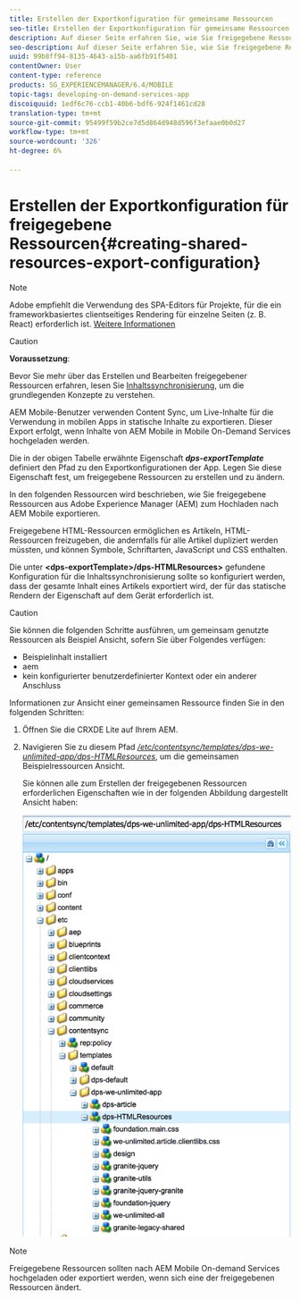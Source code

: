 ```yaml
---
title: Erstellen der Exportkonfiguration für gemeinsame Ressourcen
seo-title: Erstellen der Exportkonfiguration für gemeinsame Ressourcen
description: Auf dieser Seite erfahren Sie, wie Sie freigegebene Ressourcen aus Adobe Experience Manager (AEM) zum Hochladen nach AEM Mobile exportieren.
seo-description: Auf dieser Seite erfahren Sie, wie Sie freigegebene Ressourcen aus Adobe Experience Manager (AEM) zum Hochladen nach AEM Mobile exportieren.
uuid: 99b8ff94-8135-4643-a15b-aa6fb91f5401
contentOwner: User
content-type: reference
products: SG_EXPERIENCEMANAGER/6.4/MOBILE
topic-tags: developing-on-demand-services-app
discoiquuid: 1edf6c76-ccb1-40b6-bdf6-924f1461cd28
translation-type: tm+mt
source-git-commit: 95499f59b2ce7d5d864d948d596f3efaae0b0d27
workflow-type: tm+mt
source-wordcount: '326'
ht-degree: 6%

---
```



# Erstellen der Exportkonfiguration für freigegebene Ressourcen{#creating-shared-resources-export-configuration}

>[!NOTE]
>
>Adobe empfiehlt die Verwendung des SPA-Editors für Projekte, für die ein frameworkbasiertes clientseitiges Rendering für einzelne Seiten (z. B. React) erforderlich ist. [Weitere Informationen](/help/sites-developing/spa-overview.md)

>[!CAUTION]
>
>**Voraussetzung**:
>
>Bevor Sie mehr über das Erstellen und Bearbeiten freigegebener Ressourcen erfahren, lesen Sie [Inhaltssynchronisierung](/help/mobile/mobile-ondemand-contentsync.md), um die grundlegenden Konzepte zu verstehen.

AEM Mobile-Benutzer verwenden Content Sync, um Live-Inhalte für die Verwendung in mobilen Apps in statische Inhalte zu exportieren. Dieser Export erfolgt, wenn Inhalte von AEM Mobile in Mobile On-Demand Services hochgeladen werden.

Die in der obigen Tabelle erwähnte Eigenschaft ***dps-exportTemplate*** definiert den Pfad zu den Exportkonfigurationen der App. Legen Sie diese Eigenschaft fest, um freigegebene Ressourcen zu erstellen und zu ändern.

In den folgenden Ressourcen wird beschrieben, wie Sie freigegebene Ressourcen aus Adobe Experience Manager (AEM) zum Hochladen nach AEM Mobile exportieren.

Freigegebene HTML-Ressourcen ermöglichen es Artikeln, HTML-Ressourcen freizugeben, die andernfalls für alle Artikel dupliziert werden müssten, und können Symbole, Schriftarten, JavaScript und CSS enthalten.

Die unter **&lt;dps-exportTemplate>/dps-HTMLResources>** gefundene Konfiguration für die Inhaltssynchronisierung sollte so konfiguriert werden, dass der gesamte Inhalt eines Artikels exportiert wird, der für das statische Rendern der Eigenschaft auf dem Gerät erforderlich ist.

>[!CAUTION]
>
>Sie können die folgenden Schritte ausführen, um gemeinsam genutzte Ressourcen als Beispiel Ansicht, sofern Sie über Folgendes verfügen:
>
>* Beispielinhalt installiert
>* aem
>* kein konfigurierter benutzerdefinierter Kontext oder ein anderer Anschluss

>



Informationen zur Ansicht einer gemeinsamen Ressource finden Sie in den folgenden Schritten:

1. Öffnen Sie die CRXDE Lite auf Ihrem AEM.
1. Navigieren Sie zu diesem Pfad *[/etc/contentsync/templates/dps-we-unlimited-app/dps-HTMLResources](http://localhost:4502/crx/de/index.jsp#/etc/contentsync/templates/dps-we-unlimited-app/dps-HTMLResources)*, um die gemeinsamen Beispielressourcen Ansicht.

   Sie können alle zum Erstellen der freigegebenen Ressourcen erforderlichen Eigenschaften wie in der folgenden Abbildung dargestellt Ansicht haben:

   ![chlimage_1-145](assets/chlimage_1-145.png)

>[!NOTE]
>
>Freigegebene Ressourcen sollten nach AEM Mobile On-demand Services hochgeladen oder exportiert werden, wenn sich eine der freigegebenen Ressourcen ändert.

